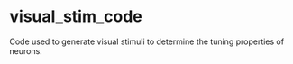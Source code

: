 # visual_stim_code
Code used to generate visual stimuli to determine the tuning properties of neurons.
